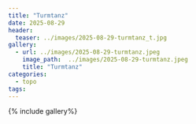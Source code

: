 ```yaml
---
title: "Turmtanz"
date: 2025-08-29
header:
  teaser: ../images/2025-08-29-turmtanz_t.jpg
gallery:
  - url: ../images/2025-08-29-turmtanz.jpeg
    image_path:  ../images/2025-08-29-turmtanz.jpeg
    title: "Turmtanz"
categories:
  - topo
tags:
---
```


{% include gallery%}

